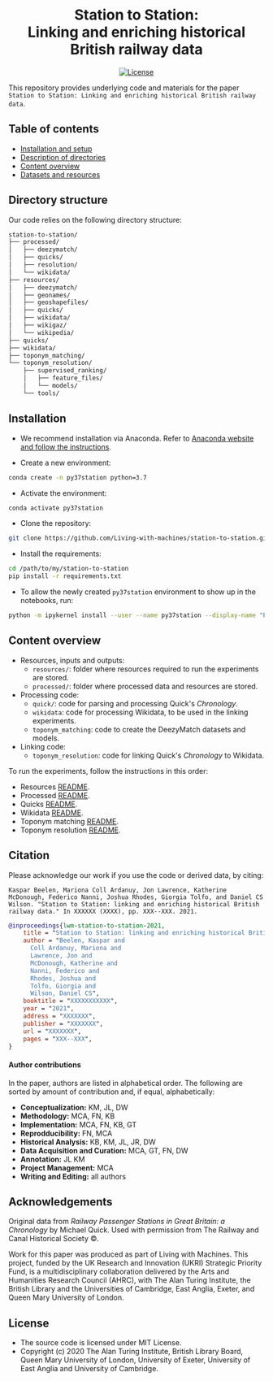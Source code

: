 <div align="center">
    <h1>Station to Station:<br>
        Linking and enriching historical British railway data</h1>
 
<p align="center">
    <a href="https://github.com/Living-with-machines/station-to-station/blob/master/LICENSE">
        <img alt="License" src="https://img.shields.io/badge/License-MIT-yellow.svg">
    </a>
    <br/>
</p>
</div>

This repository provides underlying code and materials for the paper `Station to Station: Linking and enriching historical British railway data`.

Table of contents
--------------------

- [Installation and setup](#installation)
- [Description of directories](#directory-structure)
- [Content overview](#content-overview)
- [Datasets and resources](#datasets-and-resources)

## Directory structure

Our code relies on the following directory structure:

```bash
station-to-station/
├── processed/
│   ├── deezymatch/
│   ├── quicks/
│   ├── resolution/
│   └── wikidata/
├── resources/
│   ├── deezymatch/
│   ├── geonames/
│   ├── geoshapefiles/
│   ├── quicks/
│   ├── wikidata/
│   ├── wikigaz/
│   └── wikipedia/
├── quicks/
├── wikidata/
├── toponym_matching/
└── toponym_resolution/
    ├── supervised_ranking/
    │   ├── feature_files/
    │   └── models/
    └── tools/
```

## Installation

* We recommend installation via Anaconda. Refer to [Anaconda website and follow the instructions](https://docs.anaconda.com/anaconda/install/).

* Create a new environment:

```bash
conda create -n py37station python=3.7
```

* Activate the environment:

```bash
conda activate py37station
```

* Clone the repository:

```bash
git clone https://github.com/Living-with-machines/station-to-station.git
```

* Install the requirements:

```bash
cd /path/to/my/station-to-station
pip install -r requirements.txt
```

* To allow the newly created `py37station` environment to show up in the notebooks, run:

```bash
python -m ipykernel install --user --name py37station --display-name "Python (py37station)"
```

## Content overview

* Resources, inputs and outputs:
    * `resources/`: folder where resources required to run the experiments are stored.
    * `processed/`: folder where processed data and resources are stored.
* Processing code:
    * `quick/`: code for parsing and processing Quick's _Chronology_.
    * `wikidata`: code for processing Wikidata, to be used in the linking experiments.
    * `toponym_matching`: code to create the DeezyMatch datasets and models.
* Linking code:
    * `toponym_resolution`: code for linking Quick's _Chronology_ to Wikidata.
    
    
To run the experiments, follow the instructions in this order:
* Resources [README](https://github.com/Living-with-machines/station-to-station/blob/master/resources/README.md).
* Processed [README](https://github.com/Living-with-machines/station-to-station/blob/master/processed/README.md).
* Quicks [README](https://github.com/Living-with-machines/station-to-station/blob/master/quicks/README.md).
* Wikidata [README](https://github.com/Living-with-machines/station-to-station/blob/master/wikidata/README.md).
* Toponym matching [README](https://github.com/Living-with-machines/station-to-station/blob/master/toponym_matching/README.md).
* Toponym resolution [README](https://github.com/Living-with-machines/station-to-station/blob/master/toponym_resolution/README.md).


## Citation

Please acknowledge our work if you use the code or derived data, by citing:

```
Kaspar Beelen, Mariona Coll Ardanuy, Jon Lawrence, Katherine McDonough, Federico Nanni, Joshua Rhodes, Giorgia Tolfo, and Daniel CS Wilson. "Station to Station: linking and enriching historical British railway data." In XXXXXX (XXXX), pp. XXX--XXX. 2021.
```

```bibtex
@inproceedings{lwm-station-to-station-2021,
    title = "Station to Station: linking and enriching historical British railway data",
    author = "Beelen, Kaspar and
      Coll Ardanuy, Mariona and
      Lawrence, Jon and
      McDonough, Katherine and
      Nanni, Federico and
      Rhodes, Joshua and
      Tolfo, Giorgia and
      Wilson, Daniel CS",
    booktitle = "XXXXXXXXXXX",
    year = "2021",
    address = "XXXXXXX",
    publisher = "XXXXXXX",
    url = "XXXXXXX",
    pages = "XXX--XXX",
}
```

#### Author contributions
In the paper, authors are listed in alphabetical order. The following are sorted by amount of contribution and, if equal, alphabetically:
* **Conceptualization:** KM, JL, DW
* **Methodology:** MCA, FN, KB
* **Implementation:** MCA, FN, KB, GT
* **Reprodducibility:** FN, MCA
* **Historical Analysis:** KB, KM, JL, JR, DW
* **Data Acquisition and Curation:** MCA, GT, FN, DW
* **Annotation:** JL KM
* **Project Management:** MCA
* **Writing and Editing:** all authors
 
## Acknowledgements

Original data from _Railway Passenger Stations in Great Britain: a Chronology_ by Michael Quick. Used with permission from The Railway and Canal Historical Society ©.

Work for this paper was produced as part of Living with Machines. This project, funded by the UK Research and Innovation (UKRI) Strategic Priority Fund, is a multidisciplinary collaboration delivered by the Arts and Humanities Research Council (AHRC), with The Alan Turing Institute, the British Library and the Universities of Cambridge, East Anglia, Exeter, and Queen Mary University of London.

## License

- The source code is licensed under MIT License.
- Copyright (c) 2020 The Alan Turing Institute, British Library Board, Queen Mary University of London, University of Exeter, University of East Anglia and University of Cambridge.
